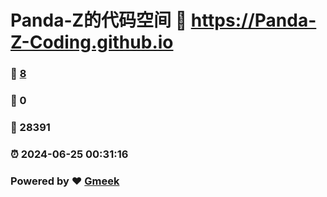 # Panda-Z的代码空间 :link: https://Panda-Z-Coding.github.io 
### :page_facing_up: [8](https://Panda-Z-Coding.github.io/tag.html) 
### :speech_balloon: 0 
### :hibiscus: 28391 
### :alarm_clock: 2024-06-25 00:31:16 
### Powered by :heart: [Gmeek](https://github.com/Meekdai/Gmeek)
